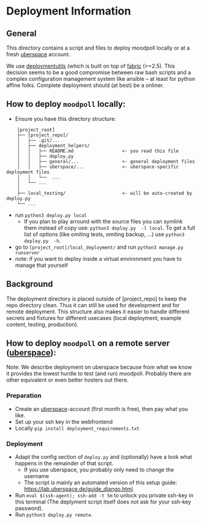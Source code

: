 # Deployment Information
## General

This directory contains a script and files to deploy moodpoll locally or at a fresh [uberspace](https://uberspace.de/) account.

We use [deploymentutils](https://codeberg.org/cknoll/deploymentutils) (which is built on top of  [fabric](https://www.fabfile.org/) (>=2.5). This decision seems to be a good compromise between raw bash scripts and a complex configuration management system like ansible – at least for python affine folks.
Complete deployment should (at best) be a onliner.

## How to deploy `moodpoll` locally:

- Ensure you have this directory structure:

```
    [project_root]
    ├── [project_repo]/
    │   ├── .git/...
    │   ├── deployment_helpers/
    │   │   ├── README.md                  <- you read this file
    │   │   ├── deploy.py
    │   │   ├── general/...                <- general deployment files
    │   │   ├── uberspace/...              <- uberspace-specific deployment files
    │   │   └──  ...
    │   └── ...
    │
    ├── local_testing/                     <- will be auto-created by deploy.py
    └── ...
```

- run `python3 deploy.py local`
    - If you plan to play arround with the source files you can symlink them instead of copy use: `python3 deploy.py  -l local`. To get a full list of options (like omiting tests, omiting backup, ...) use `python3 deploy.py  -h`.
- go to `[project_root]/local_deployment/` and run `python3 manage.py runserver`
- note: if you want to deploy inside a virtual environment you have to manage that yourself


## Background

The deployment directory is placed outside of \[project_repo\] to keep the repo directory clean. Thus it can still be used for development and for remote deployment. This structure also makes it easier to handle different secrets and fixtures for different usecases (local deployment, example content, testing, production).


## How to deploy `moodpoll` on a remote server ([uberspace](https://uberspace.de/)):

Note: We describe deployment on uberspace because from what we know it provides the lowest hurdle to test (and run) moodpoll. Probably there are other equivalent or even better hosters out there.

### Preparation

- Create an [uberspace](https://uberspace.de)-account (first month is free), then pay what you like.
- Set up your ssh key in the webfrontend
- Locally `pip install deployment_requirements.txt`

### Deployment

- Adapt the config section of `deploy.py` and (optionally) have a look what happens in the remainder of that script.
    - If you use uberspace, you probably only need to change the username
    - The script is mainly an automated version of this setup guide: <https://lab.uberspace.de/guide_django.html>.
- Run `eval $(ssh-agent); ssh-add -t 5m` to unlock you private ssh-key in this terminal (The deplyment script itself does not ask for your ssh-key password).
- Run `python3 deploy.py remote`.
